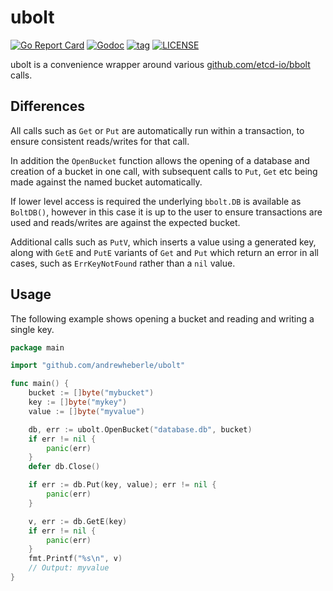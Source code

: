 # ubolt

[![Go Report Card](https://goreportcard.com/badge/github.com/andrewheberle/ubolt?style=flat)](https://goreportcard.com/report/github.com/andrewheberle/ubolt)
[![Godoc](https://img.shields.io/badge/go-documentation-blue.svg?style=flat)](https://godoc.org/github.com/andrewheberle/ubolt)
[![tag](https://img.shields.io/github/v/tag/andrewheberle/ubolt)](https://github.com/andrewheberle/ubolt/-/tags)
[![LICENSE](https://img.shields.io/badge/license-MIT-blue)](https://github.com/andrewheberle/ubolt/-/blob/main/LICENSE)

ubolt is a convenience wrapper around various [github.com/etcd-io/bbolt](https://github.com/etcd-io/bbolt) calls.

## Differences

All calls such as `Get` or `Put` are automatically run within a transaction, to ensure consistent reads/writes for that call.

In addition the `OpenBucket` function allows the opening of a database and creation of a bucket in one call, with subsequent calls to `Put`, `Get` etc being made against the named bucket automatically.

If lower level access is required the underlying `bbolt.DB` is available as `BoltDB()`, however in this case it is up to the user to ensure transactions are used and reads/writes are against the expected bucket.

Additional calls such as `PutV`, which inserts a value using a generated key, along with `GetE` and `PutE` variants of `Get` and `Put` which return an error in all cases, such as `ErrKeyNotFound` rather than a `nil` value. 

## Usage

The following example shows opening a bucket and reading and writing a single key.

```go
package main

import "github.com/andrewheberle/ubolt"

func main() {
	bucket := []byte("mybucket")
	key := []byte("mykey")
	value := []byte("myvalue")

	db, err := ubolt.OpenBucket("database.db", bucket)
	if err != nil {
		panic(err)
	}
	defer db.Close()

	if err := db.Put(key, value); err != nil {
		panic(err)
	}

	v, err := db.GetE(key)
	if err != nil {
		panic(err)
	}
	fmt.Printf("%s\n", v)
	// Output: myvalue
}
```
